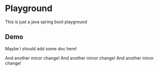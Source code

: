 # Playground
This is just a java spring boot playground

## Demo
Maybe I should add some doc here!

And another minor change!
And another minor change!
And another minor change!